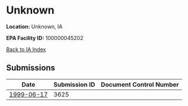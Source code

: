 # Unknown

**Location:** Unknown, IA

**EPA Facility ID:** 100000045202

[Back to IA Index](../../index.md)

## Submissions

| Date | Submission ID | Document Control Number |
|------|--------------|-------------------------|
| [1999-06-17](submissions/3625.md) | 3625 |  |
